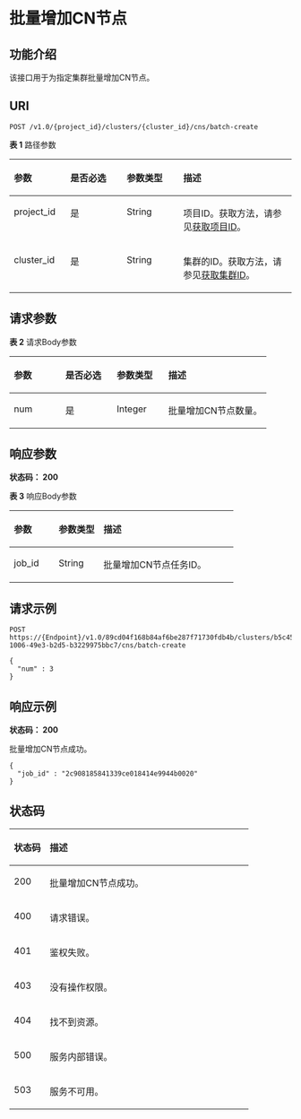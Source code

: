 # 批量增加CN节点<a name="ZH-CN_TOPIC_0000001437702057"></a>

## 功能介绍<a name="section8426163919179"></a>

该接口用于为指定集群批量增加CN节点。

## URI<a name="section84361839141714"></a>

```
POST /v1.0/{project_id}/clusters/{cluster_id}/cns/batch-create
```

**表 1**  路径参数

<a name="table545283971713"></a>
<table><thead align="left"><tr id="row1344613951717"><th class="cellrowborder" valign="top" width="20%" id="mcps1.2.5.1.1"><p id="p64559396170"><a name="p64559396170"></a><a name="p64559396170"></a>参数</p>
</th>
<th class="cellrowborder" valign="top" width="20%" id="mcps1.2.5.1.2"><p id="p124601939191711"><a name="p124601939191711"></a><a name="p124601939191711"></a>是否必选</p>
</th>
<th class="cellrowborder" valign="top" width="20%" id="mcps1.2.5.1.3"><p id="p54668397174"><a name="p54668397174"></a><a name="p54668397174"></a>参数类型</p>
</th>
<th class="cellrowborder" valign="top" width="40%" id="mcps1.2.5.1.4"><p id="p247053920178"><a name="p247053920178"></a><a name="p247053920178"></a>描述</p>
</th>
</tr>
</thead>
<tbody><tr id="row1644773910174"><td class="cellrowborder" valign="top" width="20%" headers="mcps1.2.5.1.1 "><p id="p147503961718"><a name="p147503961718"></a><a name="p147503961718"></a>project_id</p>
</td>
<td class="cellrowborder" valign="top" width="20%" headers="mcps1.2.5.1.2 "><p id="p148153910171"><a name="p148153910171"></a><a name="p148153910171"></a>是</p>
</td>
<td class="cellrowborder" valign="top" width="20%" headers="mcps1.2.5.1.3 "><p id="p1348713911173"><a name="p1348713911173"></a><a name="p1348713911173"></a>String</p>
</td>
<td class="cellrowborder" valign="top" width="40%" headers="mcps1.2.5.1.4 "><p id="p4492539191720"><a name="p4492539191720"></a><a name="p4492539191720"></a>项目ID。获取方法，请参见<a href="获取项目ID.md">获取项目ID</a>。</p>
</td>
</tr>
<tr id="row744753914176"><td class="cellrowborder" valign="top" width="20%" headers="mcps1.2.5.1.1 "><p id="p049713396170"><a name="p049713396170"></a><a name="p049713396170"></a>cluster_id</p>
</td>
<td class="cellrowborder" valign="top" width="20%" headers="mcps1.2.5.1.2 "><p id="p10501123916176"><a name="p10501123916176"></a><a name="p10501123916176"></a>是</p>
</td>
<td class="cellrowborder" valign="top" width="20%" headers="mcps1.2.5.1.3 "><p id="p1506153921712"><a name="p1506153921712"></a><a name="p1506153921712"></a>String</p>
</td>
<td class="cellrowborder" valign="top" width="40%" headers="mcps1.2.5.1.4 "><p id="p4511133919175"><a name="p4511133919175"></a><a name="p4511133919175"></a>集群的ID。获取方法，请参见<a href="获取集群ID.md">获取集群ID</a>。</p>
</td>
</tr>
</tbody>
</table>

## 请求参数<a name="section195165394174"></a>

**表 2**  请求Body参数

<a name="zh-cn_topic_0000001437538225_request_V1BatchCreateCnRequestBody"></a>
<table><thead align="left"><tr id="row165228393179"><th class="cellrowborder" valign="top" width="20%" id="mcps1.2.5.1.1"><p id="p1253083920177"><a name="p1253083920177"></a><a name="p1253083920177"></a>参数</p>
</th>
<th class="cellrowborder" valign="top" width="20%" id="mcps1.2.5.1.2"><p id="p105351539141714"><a name="p105351539141714"></a><a name="p105351539141714"></a>是否必选</p>
</th>
<th class="cellrowborder" valign="top" width="20%" id="mcps1.2.5.1.3"><p id="p1353914392174"><a name="p1353914392174"></a><a name="p1353914392174"></a>参数类型</p>
</th>
<th class="cellrowborder" valign="top" width="40%" id="mcps1.2.5.1.4"><p id="p3545739121714"><a name="p3545739121714"></a><a name="p3545739121714"></a>描述</p>
</th>
</tr>
</thead>
<tbody><tr id="row1522143912173"><td class="cellrowborder" valign="top" width="20%" headers="mcps1.2.5.1.1 "><p id="p9549143917177"><a name="p9549143917177"></a><a name="p9549143917177"></a>num</p>
</td>
<td class="cellrowborder" valign="top" width="20%" headers="mcps1.2.5.1.2 "><p id="p15542396170"><a name="p15542396170"></a><a name="p15542396170"></a>是</p>
</td>
<td class="cellrowborder" valign="top" width="20%" headers="mcps1.2.5.1.3 "><p id="p5558143971719"><a name="p5558143971719"></a><a name="p5558143971719"></a>Integer</p>
</td>
<td class="cellrowborder" valign="top" width="40%" headers="mcps1.2.5.1.4 "><p id="p256433971711"><a name="p256433971711"></a><a name="p256433971711"></a>批量增加CN节点数量。</p>
</td>
</tr>
</tbody>
</table>

## 响应参数<a name="section11570143911720"></a>

**状态码： 200**

**表 3**  响应Body参数

<a name="zh-cn_topic_0000001437538225_response_V1BatchCreateCnResponseBody"></a>
<table><thead align="left"><tr id="row175803396177"><th class="cellrowborder" valign="top" width="20%" id="mcps1.2.4.1.1"><p id="p55871039181710"><a name="p55871039181710"></a><a name="p55871039181710"></a>参数</p>
</th>
<th class="cellrowborder" valign="top" width="20%" id="mcps1.2.4.1.2"><p id="p7592639101719"><a name="p7592639101719"></a><a name="p7592639101719"></a>参数类型</p>
</th>
<th class="cellrowborder" valign="top" width="60%" id="mcps1.2.4.1.3"><p id="p12598123914177"><a name="p12598123914177"></a><a name="p12598123914177"></a>描述</p>
</th>
</tr>
</thead>
<tbody><tr id="row6580173917172"><td class="cellrowborder" valign="top" width="20%" headers="mcps1.2.4.1.1 "><p id="p8603939191714"><a name="p8603939191714"></a><a name="p8603939191714"></a>job_id</p>
</td>
<td class="cellrowborder" valign="top" width="20%" headers="mcps1.2.4.1.2 "><p id="p3608143981713"><a name="p3608143981713"></a><a name="p3608143981713"></a>String</p>
</td>
<td class="cellrowborder" valign="top" width="60%" headers="mcps1.2.4.1.3 "><p id="p1261303917177"><a name="p1261303917177"></a><a name="p1261303917177"></a>批量增加CN节点任务ID。</p>
</td>
</tr>
</tbody>
</table>

## 请求示例<a name="section156171399178"></a>

```
POST https://{Endpoint}/v1.0/89cd04f168b84af6be287f71730fdb4b/clusters/b5c45780-1006-49e3-b2d5-b3229975bbc7/cns/batch-create

{
  "num" : 3
}
```

## 响应示例<a name="section9647339101714"></a>

**状态码： 200**

批量增加CN节点成功。

```
{
  "job_id" : "2c908185841339ce018414e9944b0020"
}
```

## 状态码<a name="section1867614390176"></a>

<a name="zh-cn_topic_0000001437538225_status_code"></a>
<table><thead align="left"><tr id="row668223913174"><th class="cellrowborder" valign="top" width="15%" id="mcps1.1.3.1.1"><p id="p12689739101713"><a name="p12689739101713"></a><a name="p12689739101713"></a>状态码</p>
</th>
<th class="cellrowborder" valign="top" width="85%" id="mcps1.1.3.1.2"><p id="p669353911715"><a name="p669353911715"></a><a name="p669353911715"></a>描述</p>
</th>
</tr>
</thead>
<tbody><tr id="row26821139151716"><td class="cellrowborder" valign="top" width="15%" headers="mcps1.1.3.1.1 "><p id="p106986390171"><a name="p106986390171"></a><a name="p106986390171"></a>200</p>
</td>
<td class="cellrowborder" valign="top" width="85%" headers="mcps1.1.3.1.2 "><p id="p57039397172"><a name="p57039397172"></a><a name="p57039397172"></a>批量增加CN节点成功。</p>
</td>
</tr>
<tr id="row168216394175"><td class="cellrowborder" valign="top" width="15%" headers="mcps1.1.3.1.1 "><p id="p37089398174"><a name="p37089398174"></a><a name="p37089398174"></a>400</p>
</td>
<td class="cellrowborder" valign="top" width="85%" headers="mcps1.1.3.1.2 "><p id="p197129391177"><a name="p197129391177"></a><a name="p197129391177"></a>请求错误。</p>
</td>
</tr>
<tr id="row126828398172"><td class="cellrowborder" valign="top" width="15%" headers="mcps1.1.3.1.1 "><p id="p1716163911714"><a name="p1716163911714"></a><a name="p1716163911714"></a>401</p>
</td>
<td class="cellrowborder" valign="top" width="85%" headers="mcps1.1.3.1.2 "><p id="p77223395170"><a name="p77223395170"></a><a name="p77223395170"></a>鉴权失败。</p>
</td>
</tr>
<tr id="row56823391176"><td class="cellrowborder" valign="top" width="15%" headers="mcps1.1.3.1.1 "><p id="p1726539151712"><a name="p1726539151712"></a><a name="p1726539151712"></a>403</p>
</td>
<td class="cellrowborder" valign="top" width="85%" headers="mcps1.1.3.1.2 "><p id="p973163910179"><a name="p973163910179"></a><a name="p973163910179"></a>没有操作权限。</p>
</td>
</tr>
<tr id="row206821639151717"><td class="cellrowborder" valign="top" width="15%" headers="mcps1.1.3.1.1 "><p id="p9736123910179"><a name="p9736123910179"></a><a name="p9736123910179"></a>404</p>
</td>
<td class="cellrowborder" valign="top" width="85%" headers="mcps1.1.3.1.2 "><p id="p117411139161716"><a name="p117411139161716"></a><a name="p117411139161716"></a>找不到资源。</p>
</td>
</tr>
<tr id="row136831139171714"><td class="cellrowborder" valign="top" width="15%" headers="mcps1.1.3.1.1 "><p id="p97454396172"><a name="p97454396172"></a><a name="p97454396172"></a>500</p>
</td>
<td class="cellrowborder" valign="top" width="85%" headers="mcps1.1.3.1.2 "><p id="p275093910178"><a name="p275093910178"></a><a name="p275093910178"></a>服务内部错误。</p>
</td>
</tr>
<tr id="row1668383981715"><td class="cellrowborder" valign="top" width="15%" headers="mcps1.1.3.1.1 "><p id="p15754139141715"><a name="p15754139141715"></a><a name="p15754139141715"></a>503</p>
</td>
<td class="cellrowborder" valign="top" width="85%" headers="mcps1.1.3.1.2 "><p id="p107591339181710"><a name="p107591339181710"></a><a name="p107591339181710"></a>服务不可用。</p>
</td>
</tr>
</tbody>
</table>

